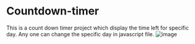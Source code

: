 # Countdown-timer
 This is a count down timer project which display the time left for specific day. Any one can change the specific day in javascript file.
![image](https://user-images.githubusercontent.com/70762938/182458345-4969c9b5-7cb6-4a09-9d18-30c366c4ecf0.png)
